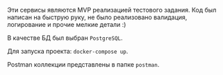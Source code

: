 Эти сервисы являются MVP реализацией тестового задания. Код был написан на быструю руку, не было реализовано валидация, логирование и прочие мелкие детали :)

В качестве БД был выбран `PostgreSQL`.

Для запуска проекта: `docker-compose up`.

Postman коллекции представлены в папке `postman`.
